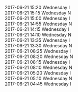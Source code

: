 2017-06-21 15:20 Wednesday  I  
2017-06-21 15:15 Wednesday  N  
2017-06-21 15:00 Wednesday  I  
2017-06-21 14:55 Wednesday  N  
2017-06-21 14:15 Wednesday  I  
2017-06-21 14:10 Wednesday  N  
2017-06-21 13:35 Wednesday  I  
2017-06-21 13:30 Wednesday  N  
2017-06-21 08:25 Wednesday  I  
2017-06-21 08:20 Wednesday  N  
2017-06-21 08:15 Wednesday  I  
2017-06-21 08:10 Wednesday  N  
2017-06-21 05:20 Wednesday  I  
2017-06-21 05:10 Wednesday  N  
2017-06-21 04:45 Wednesday  I  
